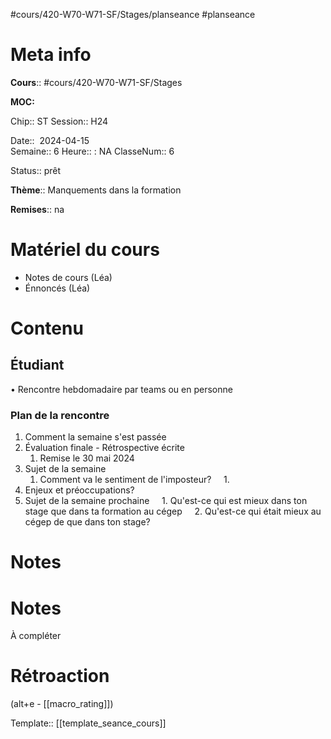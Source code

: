 #cours/420-W70-W71-SF/Stages/planseance #planseance
# Meta info

**Cours**:: #cours/420-W70-W71-SF/Stages 

**MOC:** 

Chip::  <span class="chip cours-3">ST</span>
Session:: H24

Date::  2024-04-15  
Semaine:: 6
Heure:: : <span class="chip na">NA</span>
ClasseNum:: 6

Status:: <span class="chip ready">prêt</span> 

**Thème**:: Manquements dans la formation

**Remises**:: <span class="chip na">na</span>

# Matériel du cours
* Notes de cours (Léa)
* Énnoncés (Léa)
# Contenu
## Étudiant
• Rencontre hebdomadaire par teams ou en personne
### Plan de la rencontre
1. Comment la semaine s'est passée
2. Évaluation finale -  Rétrospective écrite
	1. Remise le 30 mai 2024
3. Sujet de la semaine
    1. Comment va le sentiment de l'imposteur?
    1. 
5. Enjeux et préoccupations?
6. Sujet de la semaine prochaine
    1. Qu'est-ce qui est mieux dans ton stage que dans ta formation au cégep
    2. Qu'est-ce qui était mieux au cégep de que dans ton stage?
# Notes
# Notes
À compléter

# Rétroaction
(alt+e - [[macro_rating]])

Template:: [[template_seance_cours]]